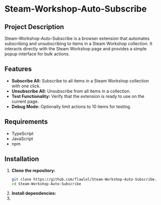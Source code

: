 # Steam-Workshop-Auto-Subscribe

## Project Description
Steam-Workshop-Auto-Subscribe is a browser extension that automates subscribing and unsubscribing to items in a Steam Workshop collection. It interacts directly with the Steam Workshop page and provides a simple popup interface for bulk actions.

## Features
- **Subscribe All:** Subscribe to all items in a Steam Workshop collection with one click.
- **Unsubscribe All:** Unsubscribe from all items in a collection.
- **Test Functionality:** Verify that the extension is ready to use on the current page.
- **Debug Mode:** Optionally limit actions to 10 items for testing.

## Requirements
- TypeScript
- JavaScript
- npm

## Installation

1. **Clone the repository:**
   ```sh
   git clone https://github.com/flawlol/Steam-Workshop-Auto-Subscribe.git
   cd Steam-Workshop-Auto-Subscribe
    ```
2. **Install dependencies:**
3. 